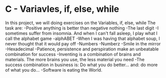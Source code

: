 # C - Variavles, if, else, while
In this project, we will doing exercises on the Variables, if, else, while
The task are:
-Positive anything is better than negative nothing
-The last digit
-I sometimes suffer from insomnia. And when I can't fall asleep, I play what I call the alphabet game
-alphABET
-When I was having that alphabet soup, I never thought that it would pay off
-Numbers
-Numberz
-Smile in the mirror
-Hexadecimal
-Patience, persistence and perspiration make an unbeatable combination for success
-Inventing is a combination of brains and materials. The more brains you use, the less material you need
-The success combination in business is: Do what you do better... and: do more of what you do...
-Software is eating the World. 

